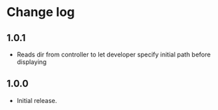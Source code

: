 # Change log

## 1.0.1

- Reads dir from controller to let developer specify initial path before displaying

## 1.0.0

- Initial release.
